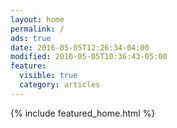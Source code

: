 ```yaml
---
layout: home
permalink: /
ads: true
date: 2016-05-05T12:26:34-04:00
modified: 2016-05-05T10:36:43-05:00
feature:
  visible: true
  category: articles
---
```


{% include featured_home.html %}
